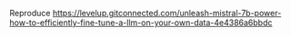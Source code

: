 Reproduce https://levelup.gitconnected.com/unleash-mistral-7b-power-how-to-efficiently-fine-tune-a-llm-on-your-own-data-4e4386a6bbdc
